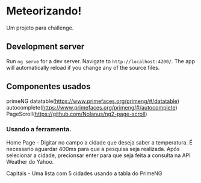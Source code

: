 # Meteorizando!
Um projeto para challenge.

## Development server

Run `ng serve` for a dev server. Navigate to `http://localhost:4200/`. The app will automatically reload if you change any of the source files.

## Componentes usados
primeNG
datatable(https://www.primefaces.org/primeng/#/datatable)
autocomplete(https://www.primefaces.org/primeng/#/autocomplete)
PageScroll(https://github.com/Nolanus/ng2-page-scroll)

### Usando a ferramenta.
Home Page - Digitar no campo a cidade que deseja saber a temperatura. É necessario aguardar 400ms para que a pesquisa seja realizada. Após selecionar a cidade, precionsar enter para que seja feita a consulta na API Weather do Yahoo.

Capitais - Uma lista com 5 cidades usando a tabla do PrimeNG
